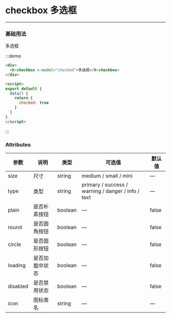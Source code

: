 <style lang="stylus" scoped>
  .demo-block {
    >div {
      margin-bottom: 20px;
      
      &:last-child {
        margin-bottom: 0;
      }
    }
  }
</style>

# checkbox 多选框

----


### 基础用法

<div class="demo-block">
  <h-checkbox v-model="checked">多选框</h-checkbox>
</div>

<script>
export default {
  data() {
    return {
      checked: true
    }
  }
}
</script>
:::demo 



```html
<div>
  <h-checkbox v-model="checked">多选框</h-checkbox>
</div>

<script>
export default {
  data() {
    return {
      checked: true
    }
  }
}
</script>

```
:::

### Attributes
| 参数     | 说明           | 类型    | 可选值                                             | 默认值 |
| -------- | -------------- | ------- | -------------------------------------------------- | ------ |
| size     | 尺寸           | string  | medium / small / mini                              | —      |
| type     | 类型           | string  | primary / success / warning / danger / info / text | —      |
| plain    | 是否朴素按钮   | boolean | —                                                  | false  |
| round    | 是否圆角按钮   | boolean | —                                                  | false  |
| circle   | 是否圆形按钮   | boolean | —                                                  | false  |
| loading  | 是否加载中状态 | boolean | —                                                  | false  |
| disabled | 是否禁用状态   | boolean | —                                                  | false  |
| icon     | 图标类名       | string  | —                                                  | —      |
